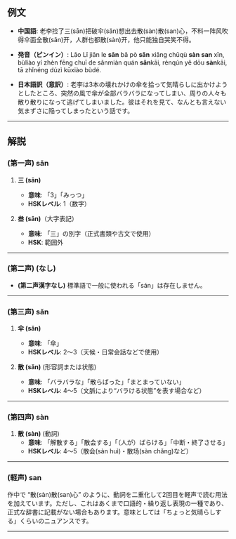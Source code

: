 ## 例文

* **中国語**:
  老李捡了三(sān)把破伞(sǎn)想出去散(sàn)散(san)心，不料一阵风吹得伞面全散(sǎn)开，人群也都散(sàn)开，他只能独自哭笑不得。

* **発音（ピンイン）**:
  Lǎo Lǐ jiǎn le **sān** bǎ pò **sǎn** xiǎng chūqù **sàn** **san** xīn,
  bùliào yí zhèn fēng chuī de sǎnmiàn quán **sǎn**kāi,
  rénqún yě dōu **sàn**kāi,
  tā zhǐnéng dúzì kūxiào bùdé.

* **日本語訳（意訳）**:
  老李は3本の壊れかけの傘を拾って気晴らしに出かけようとしたところ、突然の風で傘が全部バラバラになってしまい、周りの人々も散り散りになって逃げてしまいました。彼はそれを見て、なんとも言えない気まずさに陥ってしまったという話です。

---

## 解説

### (第一声) sān
1. **三 (sān)**
   - **意味**: 「3」「みっつ」
   - **HSKレベル**: 1（数字）

2. **叁 (sān)**（大字表記）
   - **意味**: 「三」の別字（正式書類や古文で使用）
   - **HSK**: 範囲外

---

### (第二声) (なし)
- **(第二声漢字なし)**
  標準語で一般に使われる「sán」は存在しません。

---

### (第三声) sǎn

1. **伞 (sǎn)**
   - **意味**: 「傘」
   - **HSKレベル**: 2〜3（天候・日常会話などで使用）

2. **散 (sǎn)** (形容詞または状態)
   - **意味**: 「バラバラな」「散らばった」「まとまっていない」
   - **HSKレベル**: 4〜5（文脈により“バラける状態”を表す場合など）

---

### (第四声) sàn

1. **散 (sàn)** (動詞)
   - **意味**: 「解散する」「散会する」「（人が）ばらける」「中断・終了させる」
   - **HSKレベル**: 4〜5（散会(sàn huì)・散场(sàn chǎng)など）

---

### (軽声) san

作中で “散(sàn)散(san)心” のように、動詞を二重化して2回目を軽声で読む用法を加えています。ただし、これはあくまで口語的・繰り返し表現の一種であり、正式な辞書に記載がない場合もあります。意味としては「ちょっと気晴らしする」くらいのニュアンスです。

---


